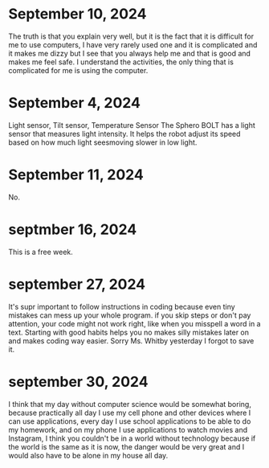 # September 10, 2024
The truth is that you explain very well, but it is the fact that it is difficult for me to use computers, I have very rarely used one and it is complicated and it makes me dizzy but I see that you always help me and that is good and makes me feel safe. I understand the activities, the only thing that is complicated for me is using the computer.
# September 4, 2024
Light sensor, Tilt sensor, Temperature  Sensor
The Sphero BOLT has a light sensor that measures light intensity. It helps the robot adjust its speed based on how much light seesmoving slower in low light.
# September 11, 2024
No.
# septmber 16, 2024
This is a free week.
# september 27, 2024
It's supr important to follow instructions in coding because even tiny mistakes can mess up your whole program. if you skip steps or don't pay attention, your code might not work right, like when you misspell a word in a text. Starting with good habits helps you no makes silly mistakes later on and makes coding way easier.
Sorry Ms. Whitby yesterday I forgot to save it. 
# september 30, 2024
I think that my day without computer science would be somewhat boring, because practically all day I use my cell phone and other devices where I can use applications, every day I use school applications to be able to do my homework, and on my phone I use applications to watch movies and Instagram, I think you couldn't be in a world without technology because if the world is the same as it is now, the danger would be very great and I would also have to be alone in my house all day.
